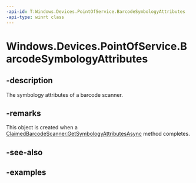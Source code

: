 ```yaml
---
-api-id: T:Windows.Devices.PointOfService.BarcodeSymbologyAttributes
-api-type: winrt class
---
```


<!-- Class syntax.
public class BarcodeSymbologyAttributes
-->

# Windows.Devices.PointOfService.BarcodeSymbologyAttributes

## -description
The symbology attributes of a barcode scanner.

## -remarks
This object is created when a [ClaimedBarcodeScanner.GetSymbologyAttributesAsync](claimedbarcodescanner_getsymbologyattributesasync.md) method completes.

## -see-also

## -examples
